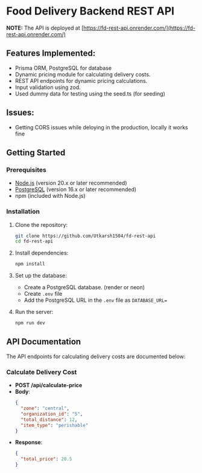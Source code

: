 
# Food Delivery Backend REST API

**NOTE:**  The API is deployed at [https://fd-rest-api.onrender.com/](https://fd-rest-api.onrender.com/)


## Features Implemented:

- Prisma ORM, PostgreSQL for database
- Dynamic pricing module for calculating delivery costs.
- REST API endpoints for dynamic pricing calculations.
- Input validation using zod.
- Used dummy data for testing using the seed.ts (for seeding)

## Issues:
- Getting CORS issues while deloying in the production, locally it works fine 

## Getting Started

### Prerequisites

- [Node.js](https://nodejs.org/en/download) (version 20.x or later recommended)
- [PostgreSQL](https://www.postgresql.org/download/) (version 16.x or later recommended)
- npm (included with Node.js)

### Installation

1. Clone the repository:
   
   ```bash
   git clone https://github.com/Utkarsh1504/fd-rest-api
   cd fd-rest-api
   ```

2. Install dependencies:
   
   ```bash
   npm install
   ```

3. Set up the database:
    - Create a PostgreSQL database. (render or neon)
    - Create `.env` file 
    - Add the PostgreSQL URL in the `.env` file as `DATABASE_URL=`

4. Run the server:
   ```bash
   npm run dev
   ```

## API Documentation

The API endpoints for calculating delivery costs are documented below:

### Calculate Delivery Cost

- **POST /api/calculate-price**
- **Body**:
  ```json
  {
    "zone": "central",
    "organization_id": "5",
    "total_distance": 12,
    "item_type": "perishable"
  }
  ```
- **Response**:
  ```json
  {
    "total_price": 20.5
  }
  ```
